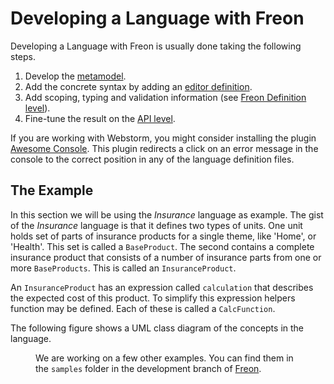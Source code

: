<script>
    import Figure from "../../lib/figures/Figure.svelte";
</script>

# Developing a Language with Freon

Developing a Language with Freon is usually done taking the following steps.

1. Develop the [metamodel](/030_Developing_a_Language/010_Default_Level).
2. Add the concrete syntax by adding an 
   [editor definition](/030_Developing_a_Language/020_Definition_Level/010_Editor_Definition).
3. Add scoping, typing and validation information 
   (see [Freon Definition level](/030_Developing_a_Language/020_Definition_Level)).
4. Fine-tune the result on the [API level](/030_Developing_a_Language/030_API_Level).

If you are working with Webstorm, you might consider installing the
plugin <a href="https://plugins.jetbrains.com/plugin/7677-awesome-console" target="_blank">Awesome Console</a>.
This plugin redirects a click on an error message in the console to the correct position in any of the language definition files.

## The Example

In this section we will be using the *Insurance* language as example. The gist of the *Insurance* language is
that it defines two types of units. One unit holds  set of parts of insurance products for a single theme, 
like 'Home', or 'Health'. This set is called a `BaseProduct`. The second contains a complete insurance 
product that consists of a number of insurance parts from one or more `BaseProducts`. This is called an 
`InsuranceProduct`.

An `InsuranceProduct` has an expression called `calculation` that describes the expected cost of this product.
To simplify this expression helpers function may be defined. Each of these is called a `CalcFunction`.

The following figure shows a UML class diagram of the concepts in the language.

<Figure 
imageName={'docu-project-uml.png'} 
caption={'UML diagram of Insurance Project'}
figureNumber={1}
/>

We are working on a few other examples. You can find them in the `samples` folder in the
development branch of <a href="https://github.com/freon4dsl/Freon4dsl" target="_blank">Freon</a>.

